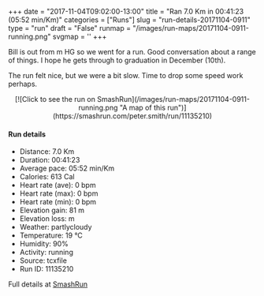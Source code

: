 +++
date = "2017-11-04T09:02:00-13:00"
title = "Ran 7.0 Km in 00:41:23 (05:52 min/Km)"
categories = ["Runs"]
slug = "run-details-20171104-0911"
type = "run"
draft = "False"
runmap = "/images/run-maps/20171104-0911-running.png"
svgmap = '<polyline points="86 52, 91 38, 83 36, 73 38, 65 41, 65 42, 60 43, 37 63, 37 63, 16 70, 8 72, 1 69, 0 65, 17 55, 20 53, 38 42, 41 39, 45 38, 52 39, 72 34, 76 32, 78 29, 80 27, 82 29, 84 36, 89 38, 94 37, 100 39, 100 42, 93 53, 92 59, 82 58, 84 54">'
+++

Bill is out from m HG so we went for a run. Good conversation about a range of things. I hope he gets through to graduation in December (10th). 

The run felt nice, but we were a bit slow. Time to drop some speed work perhaps. 

<!--more-->

<center>
[![Click to see the run on SmashRun](/images/run-maps/20171104-0911-running.png "A map of this run")](https://smashrun.com/peter.smith/run/11135210)
</center>

#### Run details

* Distance: 7.0 Km
* Duration: 00:41:23
* Average pace: 05:52 min/Km
* Calories: 613 Cal
* Heart rate (ave): 0 bpm
* Heart rate (max): 0 bpm
* Heart rate (min): 0 bpm
* Elevation gain: 81 m
* Elevation loss:  m
* Weather: partlycloudy
* Temperature: 19 &deg;C
* Humidity: 90%
* Activity: running
* Source: tcxfile
* Run ID: 11135210

Full details at [SmashRun](https://smashrun.com/peter.smith/run/11135210)